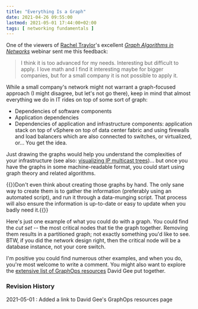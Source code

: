 ```yaml
---
title: "Everything Is a Graph"
date: 2021-04-26 09:55:00
lastmod: 2021-05-01 17:44:00+02:00
tags: [ networking fundamentals ]
---
```

One of the viewers of [Rachel Traylor](https://www.ipspace.net/Author:Rachel_Traylor)'s excellent *‌[Graph Algorithms in Networks](https://www.ipspace.net/Graph_Algorithms_in_Networks)* webinar sent me this feedback:

> I think it is too advanced for my needs. Interesting but difficult to apply. I love math and I find it interesting maybe for bigger companies, but for a small company it is not possible to apply it.

While a small company's network might not warrant a graph-focused approach (I might disagree, but let's not go there), keep in mind that almost everything we do in IT rides on top of some sort of graph:
<!--more-->
* Dependencies of software components
* Application dependencies
* Dependencies of application and infrastructure components: application stack on top of vSphere on top of data center fabric and using firewalls and load balancers which are also connected to switches, or virtualized, or... You get the idea.

Just drawing the graphs would help you understand the complexities of your infrastructure (see also: [visualizing IP multicast trees](https://blog.ipspace.net/2017/12/create-ip-multicast-tree-graphs-from.html))... but once you have the graphs in some machine-readable format, you could start using graph theory and related algorithms.

{{<note>}}Don't even think about creating those graphs by hand. The only sane way to create them is to gather the information (preferably using an automated script), and run it through a data-munging script. That process will also ensure the information is up-to-date or easy to update when you badly need it.{{</note>}}

Here's just one example of what you could do with a graph. You could find the *cut set* -- the most critical nodes that tie the graph together. Removing them results in a partitioned graph; not exactly something you'd like to see. BTW, if you did the network design right, then the critical node will be a database instance, not your core switch.

I'm positive you could find numerous other examples, and when you do, you're most welcome to write a comment. You might also want to explore the [extensive list of GraphOps resources](https://dave.dev/blog/2021/02/23-02-2021-graphops/) David Gee put together.

### Revision History

2021-05-01
: Added a link to David Gee's GraphOps resources page